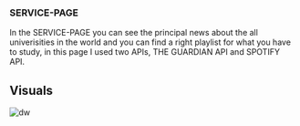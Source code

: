 ### SERVICE-PAGE
In the SERVICE-PAGE you can see the principal news about the all univerisities in the world and you can find a right playlist for what you have to study, in this page I used two APIs, THE GUARDIAN API and SPOTIFY API.

## Visuals
![dw](https://user-images.githubusercontent.com/79788833/115897342-9a716000-a45c-11eb-8f77-26b48415a66c.JPG)
